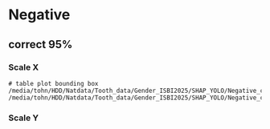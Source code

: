 # Negative 
## correct 95%
### Scale X
```
# table plot bounding box
/media/tohn/HDD/Natdata/Tooth_data/Gender_ISBI2025/SHAP_YOLO/Negative_cor95_scaleX_positive_bboxes.csv
/media/tohn/HDD/Natdata/Tooth_data/Gender_ISBI2025/SHAP_YOLO/Negative_cor95_scaleX_negative_bboxes.csv
```
### Scale Y

